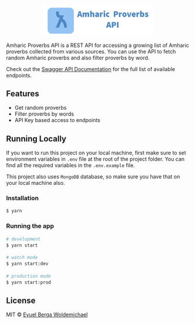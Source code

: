 <p align="center">
  <a href="https://github.com/eyuelberga/AmharicProverbsAPI">
    <img src="https://github.com/eyuelberga/AmharicProverbsAPI/blob/main/banner.png?raw=true" alt="Amharic Proverbs API logo" width="300" />
  </a>
</p>

Amharic Proverbs API is a REST API for accessing a growing list of Amharic proverbs collected from various sources. You can use the API to fetch random Amharic proverbs and also filter proverbs by word.

Check out the [Swagger API Documentation](https://amharicproverbsapi.eyuelberga.com/api/) for the full list of available endpoints.

## Features

- Get random proverbs
- Filter proverbs by words
- API Key based access to endpoints

## Running Locally

If you want to run this project on your local machine, first make sure to set environment variables in `.env` file at the root of the project folder. You can find all the required variables in the `.env.example` file.

This project also uses `MongoDB` database, so make sure you have that on your local machine also.

### Installation

```bash
$ yarn
```

### Running the app

```bash
# development
$ yarn start

# watch mode
$ yarn start:dev

# production mode
$ yarn start:prod
```

## License

MIT © [Eyuel Berga Woldemichael](https://github.com/eyuelberga)

